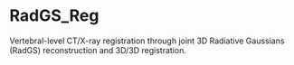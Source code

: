 # RadGS_Reg
Vertebral-level CT/X-ray registration through joint 3D Radiative Gaussians (RadGS) reconstruction and 3D/3D registration.
